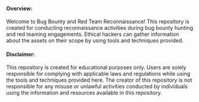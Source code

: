 #### Overview:

Welcome to Bug Bounty and Red Team Reconnaissance! This repository is created for conducting reconnaissance activities during bug bounty hunting and red teaming engagements. Ethical hackers can gather information about the assets on their scope by using tools and techniques provided.

#### Disclaimer:

This repository is created for educational purposes only. Users are solely responsible for complying with applicable laws and regulations while using the tools and techniques provided here. The creator of this repository is not responsible for any misuse or unlawful activities conducted by individuals using the information and resources available in this repository.
